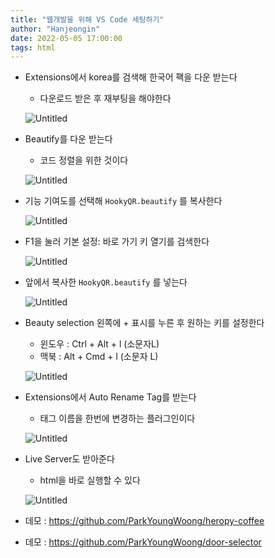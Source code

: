 ```yaml
---
title: "웹개발을 위해 VS Code 세팅하기"
author: "Hanjeongin"
date: 2022-05-05 17:00:00
tags: html
---
```


- Extensions에서 korea를 검색해 한국어 팩을 다운 받는다
    - 다운로드 받은 후 재부팅을 해야한다
    
    ![Untitled](./images/html_vscode/Untitled.png)
    
- Beautify를 다운 받는다
    - 코드 정렬을 위한 것이다
    
    ![Untitled](./images/html_vscode/Untitled%201.png)
    
- 기능 기여도를 선택해 `HookyQR.beautify` 를 복사한다
    
    ![Untitled](./images/html_vscode/Untitled%202.png)
    
- F1을 눌러 기본 설정: 바로 가기 키 열기를 검색한다
    
    ![Untitled](./images/html_vscode/Untitled%203.png)
    
- 앞에서 복사한 `HookyQR.beautify` 를 넣는다
    
    ![Untitled](./images/html_vscode/Untitled%204.png)
    
- Beauty selection 왼쪽에 + 표시를 누른 후 원하는 키를 설정한다
    - 윈도우 : Ctrl + Alt + l (소문자L)
    - 맥북 : Alt + Cmd  + l (소문자 L)
    
    ![Untitled](./images/html_vscode/Untitled%205.png)
    
- Extensions에서 Auto Rename Tag를 받는다
    - 태그 이름을 한번에 변경하는 플러그인이다
    
    ![Untitled](./images/html_vscode/Untitled%206.png)
    
- Live Server도 받아준다
    - html을 바로 실행할 수 있다
    
    ![Untitled](./images/html_vscode/Untitled%207.png)
    
- 데모 : https://github.com/ParkYoungWoong/heropy-coffee
- 데모 : https://github.com/ParkYoungWoong/door-selector